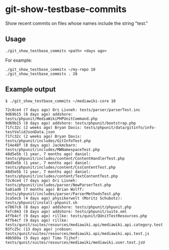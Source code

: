 git-show-testbase-commits
=======================

Show recent commits on files whose names include the string "test."

## Usage

    ./git_show_testbase_commits <path> <days ago>

For example:

    ./git_show_testbase_commits ~/my-repo 10
    ./git_show_testbase_commits . 28


## Example output

    $ ./git_show_testbase_commits ~/mediawiki-core 10

    72c0ce4 (7 days ago) Ori Livneh: tests/parser/parserTest.inc
    9d69b15 (8 days ago) addshore: tests/phpunit/MediaWikiPHPUnitCommand.php
    9d69b15 (8 days ago) addshore: tests/phpunit/bootstrap.php
    71fc32c (2 weeks ago) Bryan Davis: tests/phpunit/data/gitinfo/info-testValidJsonData.json
    71fc32c (2 weeks ago) Bryan Davis: tests/phpunit/includes/GitInfoTest.php
    f14e48f (8 days ago) Jackmcbarn: tests/phpunit/includes/MWNamespaceTest.php
    48d5e5b (1 year, 7 months ago) daniel: tests/phpunit/includes/content/ContentHandlerTest.php
    48d5e5b (1 year, 7 months ago) daniel: tests/phpunit/includes/content/CssContentTest.php
    48d5e5b (1 year, 7 months ago) daniel: tests/phpunit/includes/content/TextContentTest.php
    72c0ce4 (7 days ago) Ori Livneh: tests/phpunit/includes/parser/NewParserTest.php
    5a81ad0 (7 months ago) Brian Wolff: tests/phpunit/includes/parser/ParserMethodsTest.php
    3ca5ecb (4 days ago) physikerwelt (Moritz Schubotz): tests/phpunit/install-phpunit.sh
    e7867c8 (8 days ago) addshore: tests/phpunit/phpunit.php
    fefc843 (8 days ago) addshore: tests/phpunit/suite.xml
    4ffb4cf (9 days ago) rillke: tests/qunit/QUnitTestResources.php
    4ffb4cf (9 days ago) rillke: tests/qunit/suites/resources/mediawiki.api/mediawiki.api.category.test.js
    93fc25c (13 days ago) jrobson: tests/qunit/suites/resources/mediawiki.api/mediawiki.api.test.js
    40b569a (5 days ago) Timo Tijhof: tests/qunit/suites/resources/mediawiki/mediawiki.user.test.jsU
